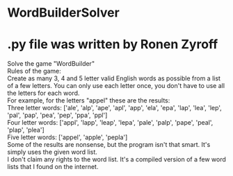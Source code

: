 # WordBuilderSolver
# .py file was written by Ronen Zyroff
Solve the game "WordBuilder"\
Rules of the game:\
Create as many 3, 4 and 5 letter valid English words as possible from a list of a few letters. You can only use each letter once, you don't have to use all the letters for each word.\
For example, for the letters "appel" these are the results:\
Three letter words: ['ale', 'alp', 'ape', 'apl', 'app', 'ela', 'epa', 'lap', 'lea', 'lep', 'pal', 'pap', 'pea', 'pep', 'ppa', 'ppl']\
Four letter words: ['appl', 'lapp', 'leap', 'lepa', 'pale', 'palp', 'pape', 'peal', 'plap', 'plea']\
Five letter words: ['appel', 'apple', 'pepla']\
Some of the results are nonsense, but the program isn't that smart. It's simply uses the given word list.\
I don't claim any rights to the word list. It's a compiled version of a few word lists that I found on the internet.
